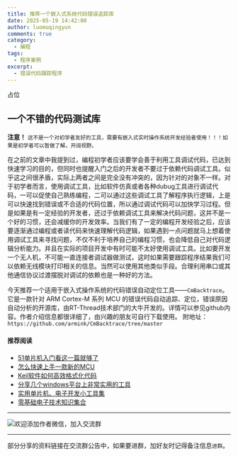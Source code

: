 ```yaml
---
title: 推荐一个嵌入式系统代码错误追踪库
date: 2025-05-19 14:42:00
author: luomuqingyun
comments: true
category:
  - 编程
tags:
  - 程序案例
excerpt:
  - 错误代码跟踪程序
---
```

占位
## 一个不错的代码测试库
**注意！** `这不是一个对初学者友好的工具，需要有嵌入式实时操作系统开发经验者使用！！！如果是初学者可以暂做了解，开阔视野。`

在之前的文章中我提到过，编程初学者应该要学会善于利用工具调试代码，已达到快速学习的目的，但同时也提醒入门之后的开发者不要过于依赖代码调试工具。似乎这之间很矛盾，实际上两者之间是完全没有冲突的，因为针对的对象不一样。对于初学者而言，使用调试工具，比如软件仿真或者各种dubug工具进行调试代码，一可以促使自己熟练编程，二可以通过这些调试工具了解程序执行逻辑，上是可以快速找到错误或不合适的代码位置，所以通过调试代码可以加快学习过程。但是如果是有一定经验的开发者，还过于依赖调试工具来解决代码问题，这并不是一个好的习惯，还会减缓你的开发效率。当我们有了一定的编程开发经验之后，应该要逐渐通过编程或者读代码来快速理解代码逻辑，如果遇到一点问题就马上想着使用调试工具来寻找问题，不仅不利于培养自己的编程习惯，也会降低自己对代码逻辑分析能力。并且在实际的项目开发中有时可能不太好使用调试工具。比如要开发一个无人机，不可能一直连接者调试器做测试，这时如果需要跟踪程序结果我们可以依赖无线模块打印相关的信息。当然可以使用其他类似手段。合理利用串口或其他通信协议过渡摆脱对调试的依赖也是一种好的方法。

今天推荐一个适用于嵌入式操作系统的代码错误自动定位工具——`CmBacktrace`。它是一款针对 ARM Cortex-M 系列 MCU 的错误代码自动追踪、定位，错误原因自动分析的开源库，由RT-Thread技术部门的大牛开发的。详情可以参见github内容。作者介绍信息都很详细了，由兴趣的朋友可自行下载使用。
附地址：`https://github.com/armink/CmBacktrace/tree/master`

#### 推荐阅读
- [51单片机入门看这一篇就够了](https://mp.weixin.qq.com/s?__biz=MzI1OTQ4MTg4Ng==&mid=2247485523&idx=1&sn=b7fcd1b86e2467d6f03b1a520c39bb06&chksm=ea790022dd0e893452c4994fa16d63111b16d9878c303712f695b58b7af360b7b18c1ed4b201&token=1711068967&lang=zh_CN#rd)
- [怎么快速上手一款新的MCU](https://mp.weixin.qq.com/s?__biz=MzI1OTQ4MTg4Ng==&mid=2247485581&idx=1&sn=b36e6536717774f7931c7aa93d5b237a&chksm=ea7900fcdd0e89ea0db13737720edc996fcb3fdbab3e43b4a92316240ac66d4b5a8bf9a07e78&token=466212876&lang=zh_CN#rd)
- [Keil软件如何高效格式化代码](https://mp.weixin.qq.com/s?__biz=MzI1OTQ4MTg4Ng==&mid=2247485572&idx=1&sn=17cefa35d9d660083d419a7e9b6db6f7&chksm=ea7900f5dd0e89e35b65ba26354cc69ad24f686d8e18abd34e0932567a9345e8c9ed653eee6b&token=1711068967&lang=zh_CN#rd)
- [分享几个windows平台上非常实用的工具](https://mp.weixin.qq.com/s?__biz=MzI1OTQ4MTg4Ng==&mid=2247485420&idx=2&sn=728ca4abbadf7caf51c392e7d7045cbe&chksm=ea790f9ddd0e868b9fa162c80db1876199845f387bbe851c8d38a4e8412329ae635916c13cfb&token=1711068967&lang=zh_CN#rd)
- [实用单片机、电子开发小工具集](https://mp.weixin.qq.com/s?__biz=MzI1OTQ4MTg4Ng==&mid=2247485606&idx=1&sn=2b433faa2e436fc762dc538c9cf3fe14&chksm=ea7900d7dd0e89c169f8948ff3d423016c8f51f1c914eb7b0d20cba8145b9ffa54815915d67b&token=1580674001&lang=zh_CN#rd)
- [零基础电子技术知识集合](https://mp.weixin.qq.com/s?__biz=MzI1OTQ4MTg4Ng==&mid=2247485689&idx=4&sn=211c2d0871a19c5e92cdf0c34f01d96b&chksm=ea790088dd0e899e3042a649a346bc98e94189d1fd18da2b954a7ddb781582dc2d0a82e07f4d&token=970763775&lang=zh_CN#rd)
----

![欢迎添加作者微信，加入交流群](https://files.mdnice.com/user/38598/37e7b97e-a5c7-44d1-9e48-bbe22ab3141d.jpg)

----
部分分享的资料链接在交流群公告中，如果要进群，加好友时记得备注信息`进群`。